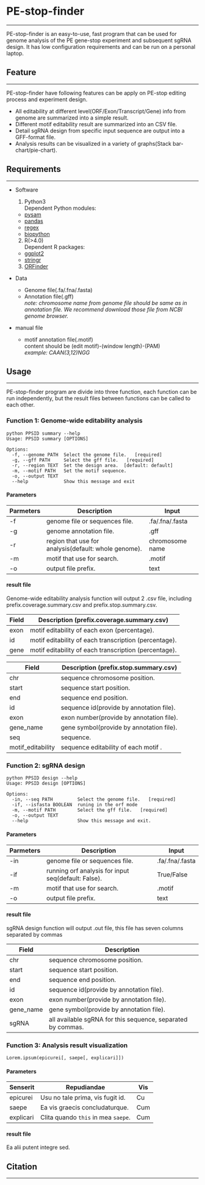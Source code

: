 # **PE-stop-finder**

* * *

PE-stop-finder is an easy-to-use, fast program that can be used for genome analysis of the PE gene-stop experiment and subsequent sgRNA design. It has low configuration requirements and can be run on a personal laptop.

## **Feature**

* * *

PE-stop-finder have following features can be apply on PE-stop editing process and experiment design.

- All editability at different level(ORF/Exon/Transcript/Gene) info from genome are summarized into a simple result.
- Different motif editability result are summarized into an CSV file.
- Detail sgRNA design from specific input sequence are output into a GFF-format file.
- Analysis results can be visualized in a variety of graphs(Stack bar-chart/pie-chart).

## **Requirements**

* * *

- Software 
  1. Python3\
     Dependent Python modules:
  - [pysam](https://pysam.readthedocs.io/en/latest/index.html)
  - [pandas](https://pandas.pydata.org/)
  - [regex](https://pypi.org/project/regex/)
  - [biopython](https://pypi.org/project/biopython/)
  2. R(>4.0)\
     Dependent R packages:
  - [ggplot2](https://github.com/tidyverse/ggplot2)
  - [stringr](https://mirrors.tuna.tsinghua.edu.cn/CRAN/web/packages/stringr/index.html)
  3. [ORFinder](https://www.ncbi.nlm.nih.gov/orffinder/)


- Data

  - Genome file(.fa/.fna/.fasta)
  - Annotation file(.gff)\
    _note: chromosome name from genome file should be same as in annotation file. We recommend download those file from NCBI genome browser._

- manual file
  - motif annotation file(.motif)\
      content should be (edit motif)-(window length)-(PAM)\
    _example: CAAN(3,12)NGG_

## **Usage**

* * *

PE-stop-finder program are divide into three function, each function can be run independently, but the result files between functions can be called to each other.

### **Function 1: Genome-wide editability analysis**

```shell
python PPSID summary --help
Usage: PPSID summary [OPTIONS]

Options:
  -f, --genome PATH  Select the genome file.   [required]
  -g, --gff PATH     Select the gff file.   [required]
  -r, --region TEXT  Set the design area.  [default: default]
  -m, --motif PATH   Set the motif sequence.
  -o, --output TEXT
  --help             Show this message and exit
```

#### **Parameters**

| Parmeters | Description                                          | Input           |
| --------- | ---------------------------------------------------- | --------------- |
| -f        | genome file or sequences file.                       | .fa/.fna/.fasta |
| -g        | genome annotation file.                              | .gff            |
| -r        | region that use for analysis(default: whole genome). | chromosome name |
| -m        | motif that use for search.                           | .motif          |
| -o        | output file prefix.                                  | text            |

#### **result file**

Genome-wide editability analysis function will output 2 .csv file, including prefix.coverage.summary.csv and prefix.stop.summary.csv.

| Field | Description (prefix.coverage.summary.csv)             |
| ----- | ----------------------------------------------------- |
| exon  | motif editability of each exon (percentage).          |
| id    | motif editability of each transcription (percentage). |
| gene  | motif editability of each transcription (percentage). |

| Field             | Description (prefix.stop.summary.csv)    |
| ----------------- | ---------------------------------------- |
| chr               | sequence chromosome position.            |
| start             | sequence start position.                 |
| end               | sequence end position.                   |
| id                | sequence id(provide by annotation file). |
| exon              | exon number(provide by annotation file). |
| gene_name         | gene symbol(provide by annotation file). |
| seq               | sequence.                                |
| motif_editability | sequence editability of each motif .     |

### **Function 2: sgRNA design**

```shell
python PPSID design --help
Usage: PPSID design [OPTIONS]

Options:
  -in, --seq PATH         Select the genome file.   [required]
  -if, --isfasta BOOLEAN  runing in the orf mode
  -m, --motif PATH        Select the gff file.   [required]
  -o, --output TEXT
  --help                  Show this message and exit.
```

#### **Parameters**

| Parmeters | Description                                         | Input           |
| --------- | --------------------------------------------------- | --------------- |
| -in       | genome file or sequences file.                      | .fa/.fna/.fasta |
| -if       | running orf analysis for input seq(default: False). | True/False      |
| -m        | motif that use for search.                          | .motif          |
| -o        | output file prefix.                                 | text            |

#### **result file**

sgRNA design function will output .out file, this file has seven columns separated by commas

| Field     | Description                                                 |
| --------- | ----------------------------------------------------------- |
| chr       | sequence chromosome position.                               |
| start     | sequence start position.                                    |
| end       | sequence end position.                                      |
| id        | sequence id(provide by annotation file).                    |
| exon      | exon number(provide by annotation file).                    |
| gene_name | gene symbol(provide by annotation file).                    |
| sgRNA     | all available sgRNA for this sequence, separated by commas. |

### **Function 3: Analysis result visualization**

    Lorem.ipsum(epicurei[, saepe[, explicari]])

#### **Parameters**

| Senserit  | Repudiandae                         | Vis |
| --------- | ----------------------------------- | --- |
| epicurei  | Usu no tale prima, vis fugit  id.   | Cu  |
| saepe     | Ea vis graecis concludaturque.      | Cum |
| explicari | Clita quando `this` in mea `saepe`. | Cum |

#### **result file**

Ea alii putent integre sed.

## Citation

* * *
